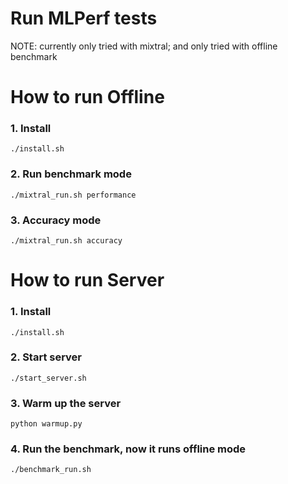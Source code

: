 # Run MLPerf tests

NOTE: currently only tried with mixtral;
and only tried with offline benchmark

# How to run Offline
### 1. Install 

```
./install.sh
```

### 2. Run benchmark mode

```
./mixtral_run.sh performance
```

### 3. Accuracy mode

```
./mixtral_run.sh accuracy
```




# How to run Server

### 1. Install 

```
./install.sh
```

### 2. Start server

```
./start_server.sh
```

### 3. Warm up the server

```
python warmup.py
```

### 4. Run the benchmark, now it runs offline mode

```
./benchmark_run.sh
```

